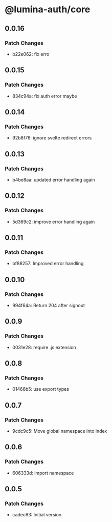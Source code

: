 # @lumina-auth/core

## 0.0.16

### Patch Changes

- b22e062: fix erro

## 0.0.15

### Patch Changes

- 834c94a: fix auth error maybe

## 0.0.14

### Patch Changes

- 92b8f76: ignore svelte redirect errors

## 0.0.13

### Patch Changes

- b4be8aa: updated error handling again

## 0.0.12

### Patch Changes

- 5d369c2: improve error handling again

## 0.0.11

### Patch Changes

- bf88257: Improved error handling

## 0.0.10

### Patch Changes

- 994f64a: Return 204 after signout

## 0.0.9

### Patch Changes

- 0031e28: require .js extension

## 0.0.8

### Patch Changes

- 01466b5: use export types

## 0.0.7

### Patch Changes

- 9cdc9c5: Move global namespace into index

## 0.0.6

### Patch Changes

- 606333d: import namespace

## 0.0.5

### Patch Changes

- cadec63: Initial version

